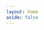 ```yaml
---
layout: home
aside: false
---
```


<div class="flex flex-col space-y-20 my-20">
    <InfoPanelComponent :border="false">
        <template #title>
            <div class="flex flex-row place-content-between py-2">
                <div>Nyingarn Workspace</div>
                <div class="flex flex-row space-x-2">
                    <img src="/images/users/flag-au.webp" class="h-8" fit="contain" />
                    <img src="/images/users/flag-aboriginal.webp" class="h-8" fit="contain" />
                </div>
            </div>
        </template>
        <template #text>
            <div class="flex flex-col space-y-4 items-start">
                <div>
                    <LinkComponent link="https://nyingarn.net">Nyingarn</LinkComponent> makes
                    manuscript sources for Australian Languages available as searchable and
                    reusable text documents.
                </div>
                <div>
                    The Nyingarn Workspace enables users to upload images and create TEI files
                    for search and re-use. With appropriate permissions, language manuscripts
                    can be accessed, reviewed and enhanced.
                </div>
                <div>
                    Nyingarn is a living platform where documents can be continually added, each
                    with appropriate permissions from the relevant language authority.
                </div>
                <div>
                    The Describo Crate Builder component is embedded into the workspace as the
                    metadata editor and the repository as the metadata viewer. Nyingarn
                    sponsored the initial development of the embeddable component.
                    <font-awesome-icon :icon="['fas', 'champagne-glasses']" class="text-2xl text-yellow-500"/>
                </div>
                <img
                    src="https://nyingarn.net/wp-content/uploads/2023/04/Nyingarn_Vertical_Peppermint_RGB-768x768.png"
                    style="height: 100px"
                    fit="contain"
                />
            </div>
        </template>
        <template #content>
            <StackComponent :cards="stacks[0]"></StackComponent>
        </template>
    </InfoPanelComponent>
    <InfoPanelComponent>
        <template #title>
            <div class="flex flex-row place-content-between py-2">
                <div class="">AROMA - the ARP RO-Crate Manager</div>
                <div>
                    <img src="/images/users/flag-hu.webp" class="h-8"  fit="contain" />
                </div>
            </div>
        </template>
        <template #text>
            <div class="flex flex-col space-y-4">
                <div>
                    AROMA - the ARP RO-Crate Manager - forms an integral part of the ELKH ARP
                    <link-component link="https://science-research-data.hu/en" /> initiative in
                    Hungary, dedicated to delivering comprehensive data repository and metadata
                    services to the Hungarian research community.
                </div>
                <div>
                    AROMA serves as a powerful extension to the Dataverse data repository
                    system, enhancing its capabilities by enabling the description of Dataverse
                    datasets and their internal files utilizing the RO-Crate format. AROMA
                    ensures seamless synchronization between Dataverse and the RO-Crate metadata
                    JSON based on schemas provided by the Dataverse metadatablocks. However,
                    AROMA goes a step further by allowing the specification of additional
                    metadata not only at the dataset level but also at the file level, something
                    that isn't supported by Dataverse. To add to its flexibility and user
                    convenience, AROMA can be employed either as an integrated component within
                    Dataverse or as a standalone web application.
                </div>
                <div>
                    AROMA is built using the
                    <LinkComponent
                        link="/component"
                        target=""
                    >
                        Describo Crate Builder react component
                    </LinkComponent>
                </div>
            </div>
        </template>
        <template #content>
            <StackComponent :cards="stacks[1]"></StackComponent>
        </template>
    </InfoPanelComponent>
</div>

<script setup>

const stacks = [
    [
        {
            text: "Describo embedded into the workspace as the metadata editor.",
            image: "/images/users/nyingarn1.webp",
        },
        {
            text: "Describo embedded into the repository as the metadata viewer.",
            image: "/images/users/nyingarn2.webp",
        },
    ],
    [
        {
            text: "Aroma as a standalone application.",
            image: "/images/users/users-aroma-standalone.webp",
        },
        {
            text: "Aroma inside Dataverse.",
            image: "/images/users/users-aroma-in-dataverse.webp",
        },
    ],
];
</script>

<FooterComponent class="mt-2"/>
